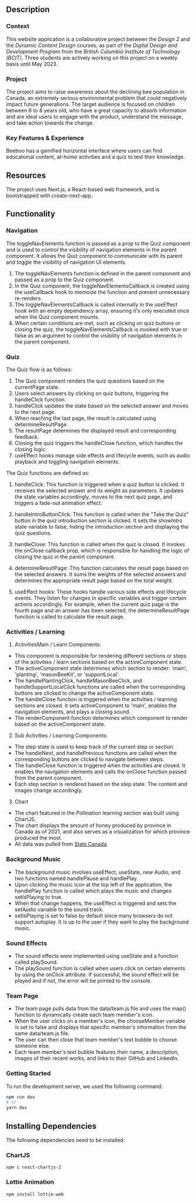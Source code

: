## Description

### Context

This website application is a collaborative project between the *Design 2* and the *Dynamic Content Design* courses, as part of the *Digital Design and Development Program* from the *British Columbia Institute of Technology (BCIT)*. Three students are actively working on this project on a weekly basis until May 2023.

### Project

The project aims to raise awareness about the declining bee population in Canada, an extremely serious environmental problem that could negatively impact future generations. The target audience is focused on children between 6 to 8 years old, who have a great capacity to absorb information and are ideal users to engage with the product, understand the message, and take action towards the change.

### Key Features & Experience

Beeboo has a gamified horizontal interface where users can find educatoinal content, at-home activities and a quiz to
test their knowledge.

## Resources

The project uses Next.js, a React-based web framework, and is bootstrapped with create-next-app.

## Functionality

### Navigation

The toggleNavElements function is passed as a prop to the Quiz component and is used to control the visibility of navigation elements in the parent component. It allows the Quiz component to communicate with its parent and toggle the visibility of navigation UI elements.

1. The toggleNavElements function is defined in the parent component and passed as a prop to the Quiz component.
2. In the Quiz component, the toggleNavElementsCallback is created using the useCallback hook to memoize the function and prevent unnecessary re-renders.
3. The toggleNavElementsCallback is called internally in the useEffect hook with an empty dependency array, ensuring it's only executed once when the Quiz component mounts.
4. When certain conditions are met, such as clicking on quiz buttons or closing the quiz, the toggleNavElementsCallback is invoked with true or false as an argument to control the visibility of navigation elements in the parent component.

### Quiz

The Quiz flow is as follows:
1. The Quiz component renders the quiz questions based on the currentPage state.
2. Users select answers by clicking on quiz buttons, triggering the handleClick function.
3. handleClick updates the state based on the selected answer and moves to the next page.
4. When reaching the last page, the result is calculated using determineResultPage.
5. The resultPage determines the displayed result and corresponding feedback.
6. Closing the quiz triggers the handleClose function, which handles the closing logic.
7. useEffect hooks manage side effects and lifecycle events, such as audio playback and toggling navigation elements.

The Quiz functions are defined as:
1. handleClick: This function is triggered when a quiz button is clicked. It receives the selected answer and its weight as parameters. It updates the state variables accordingly, moves to the next quiz page, and triggers a fade-out animation effect.

2. handleIntroButtonClick: This function is called when the "Take the Quiz" button in the quiz introduction section is clicked. It sets the showIntro state variable to false, hiding the introduction section and displaying the quiz questions.

3. handleClose: This function is called when the quiz is closed. It invokes the onClose callback prop, which is responsible for handling the logic of closing the quiz in the parent component.

4. determineResultPage: This function calculates the result page based on the selected answers. It sums the weights of the selected answers and determines the appropriate result page based on the total weight.

5. useEffect hooks: These hooks handle various side effects and lifecycle events. They listen for changes in specific variables and trigger certain actions accordingly. For example, when the current quiz page is the fourth page and an answer has been selected, the determineResultPage function is called to calculate the result page.

### Activities / Learning

1. ActivitiesMain / Learn Components:
- This component is responsible for rendering different sections or steps of the activities / learn sections based on the activeComponent state.
- The activeComponent state determines which section to render: 'main', 'planting', 'masonBeeKit', or 'supportLocal'.
- The handlePlantingClick, handleMasonBeeClick, and handleSupportLocalClick functions are called when the corresponding buttons are clicked to change the activeComponent state.
- The handleClose function is triggered when the activities / learning sections are closed. It sets activeComponent to 'main', enables the navigation elements, and plays a closing sound.
- The renderComponent function determines which component to render based on the activeComponent state.

2. Sub Activities / Learning Components:
- The step state is used to keep track of the current step or section.
- The handleNext, and handlePrevious functions are called when the corresponding buttons are clicked to navigate between steps.
- The handleClose function is triggered when the activities are closed. It enables the navigation elements and calls the onClose function passed from the parent component.
- Each step section is rendered based on the step state. The content and images change accordingly.

3. Chart
- The chart featured in the Pollination learning section was built using ChartJS.
- The chart displays the amount of honey produced by province in Canada as of 2021, and also serves as a visualization for which province produced the most.
- All data was pulled from [Stats Canada](https://agriculture.canada.ca/en/sector/horticulture/reports/statistical-overview-canadian-honey-and-bee-industry-2021#a1.4).

### Background Music
- The background music involves useEffect, useState, new Audio, and two functions named handlePause and handlePlay.
- Upon clicking the music icon at the top left of the application, the handlePlay function is called which plays the music and changes setIsPlaying to true.
- When that change happens, the useEffect is triggered and sets the setAudio variable to the sound track.
- setIsPlaying is set to false by default since many browsers do not support autoplay. It is up to the user if they want to play the background music.

### Sound Effects
- The sound effects were implemented using useState and a function called playSound.
- The playSound function is called when users click on certain elements by using the onClick attribute. If successful, the sound effect will be played and if not, the error will be printed to the console.

### Team Page
- The team page pulls data from the data/team.js file and uses the map() function to dynamically create each team member's icon.
- When the user clicks on a member's icon, the chooseMember variable is set to false and displays that specific member's information from the same data/team.js file.
- The user can then close that team member's text bubble to choose someone else.
- Each team member's text bubble features their name, a description, images of their recent works, and links to their GitHub and LinkedIn.

### Getting Started

To run the development server, we used the following command:

```bash
npm run dev
# or
yarn dev
```

## Installing Dependencies

The following dependencies need to be installed:

### ChartJS

```
npm i react-chartjs-2
```

### Lottie Animation

```
npm install lottie-web
```

